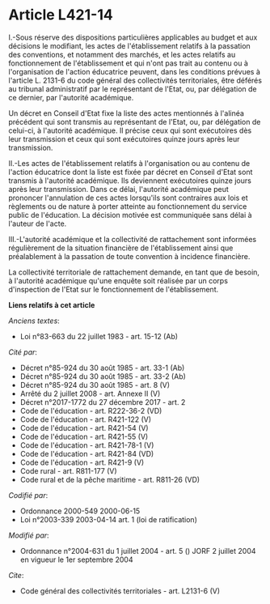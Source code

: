 # Article L421-14

I.-Sous réserve des dispositions particulières applicables au budget et aux décisions le modifiant, les actes de
l'établissement relatifs à la passation des conventions, et notamment des marchés, et les actes relatifs au fonctionnement de
l'établissement et qui n'ont pas trait au contenu ou à l'organisation de l'action éducatrice peuvent, dans les conditions
prévues à l'article L. 2131-6 du code général des collectivités territoriales, être déférés au tribunal administratif par le
représentant de l'Etat, ou, par délégation de ce dernier, par l'autorité académique. 

Un décret en Conseil d'Etat fixe la liste des actes mentionnés à l'alinéa précédent qui sont transmis au représentant de
l'Etat, ou, par délégation de celui-ci, à l'autorité académique. Il précise ceux qui sont exécutoires dès leur transmission
et ceux qui sont exécutoires quinze jours après leur transmission. 

II.-Les actes de l'établissement relatifs à l'organisation ou au contenu de l'action éducatrice dont la liste est fixée par
décret en Conseil d'Etat sont transmis à l'autorité académique. Ils deviennent exécutoires quinze jours après leur
transmission. Dans ce délai, l'autorité académique peut prononcer l'annulation de ces actes lorsqu'ils sont contraires aux
lois et règlements ou de nature à porter atteinte au fonctionnement du service public de l'éducation. La décision motivée est
communiquée sans délai à l'auteur de l'acte. 

III.-L'autorité académique et la collectivité de rattachement sont informées régulièrement de la situation financière de
l'établissement ainsi que préalablement à la passation de toute convention à incidence financière. 

La collectivité territoriale de rattachement demande, en tant que de besoin, à l'autorité académique qu'une enquête soit
réalisée par un corps d'inspection de l'Etat sur le fonctionnement de l'établissement.

**Liens relatifs à cet article**

_Anciens textes_:

  - Loi n°83-663 du 22 juillet 1983 - art. 15-12 (Ab)

_Cité par_:

  - Décret n°85-924 du 30 août 1985 - art. 33-1 (Ab)
  - Décret n°85-924 du 30 août 1985 - art. 33-2 (Ab)
  - Décret n°85-924 du 30 août 1985 - art. 8 (V)
  - Arrêté du 2 juillet 2008 - art. Annexe II (V)
  - Décret n°2017-1772 du 27 décembre 2017 - art. 2
  - Code de l'éducation - art. R222-36-2 (VD)
  - Code de l'éducation - art. R421-122 (V)
  - Code de l'éducation - art. R421-54 (V)
  - Code de l'éducation - art. R421-55 (V)
  - Code de l'éducation - art. R421-78-1 (V)
  - Code de l'éducation - art. R421-84 (VD)
  - Code de l'éducation - art. R421-9 (V)
  - Code rural - art. R811-177 (V)
  - Code rural et de la pêche maritime - art. R811-26 (VD)

_Codifié par_:

  - Ordonnance 2000-549 2000-06-15
  - Loi n°2003-339 2003-04-14 art. 1 (loi de ratification)

_Modifié par_:

  - Ordonnance n°2004-631 du 1 juillet 2004 - art. 5 () JORF 2 juillet 2004 en vigueur le 1er septembre 2004

_Cite_:

  - Code général des collectivités territoriales - art. L2131-6 (V)
